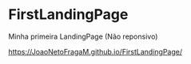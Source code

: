 # FirstLandingPage
Minha primeira LandingPage (Não reponsivo)

https://JoaoNetoFragaM.github.io/FirstLandingPage/
